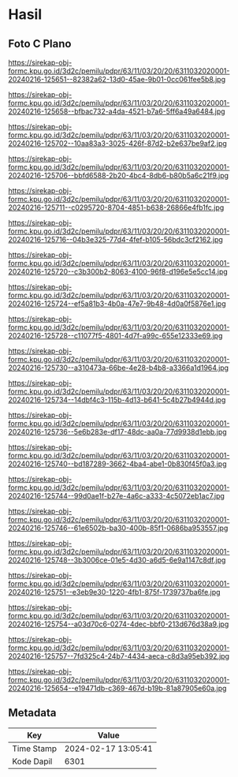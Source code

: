 # Hasil

## Foto C Plano

https://sirekap-obj-formc.kpu.go.id/3d2c/pemilu/pdpr/63/11/03/20/20/6311032020001-20240216-125651--82382a62-13d0-45ae-9b01-0cc061fee5b8.jpg

https://sirekap-obj-formc.kpu.go.id/3d2c/pemilu/pdpr/63/11/03/20/20/6311032020001-20240216-125658--bfbac732-a4da-4521-b7a6-5ff6a49a6484.jpg

https://sirekap-obj-formc.kpu.go.id/3d2c/pemilu/pdpr/63/11/03/20/20/6311032020001-20240216-125702--10aa83a3-3025-426f-87d2-b2e637be9af2.jpg

https://sirekap-obj-formc.kpu.go.id/3d2c/pemilu/pdpr/63/11/03/20/20/6311032020001-20240216-125706--bbfd6588-2b20-4bc4-8db6-b80b5a6c21f9.jpg

https://sirekap-obj-formc.kpu.go.id/3d2c/pemilu/pdpr/63/11/03/20/20/6311032020001-20240216-125711--c0295720-8704-4851-b638-26866e4fb1fc.jpg

https://sirekap-obj-formc.kpu.go.id/3d2c/pemilu/pdpr/63/11/03/20/20/6311032020001-20240216-125716--04b3e325-77d4-4fef-b105-56bdc3cf2162.jpg

https://sirekap-obj-formc.kpu.go.id/3d2c/pemilu/pdpr/63/11/03/20/20/6311032020001-20240216-125720--c3b300b2-8063-4100-96f8-d196e5e5cc14.jpg

https://sirekap-obj-formc.kpu.go.id/3d2c/pemilu/pdpr/63/11/03/20/20/6311032020001-20240216-125724--ef5a81b3-4b0a-47e7-9b48-4d0a0f5876e1.jpg

https://sirekap-obj-formc.kpu.go.id/3d2c/pemilu/pdpr/63/11/03/20/20/6311032020001-20240216-125728--c11077f5-4801-4d7f-a99c-655e12333e69.jpg

https://sirekap-obj-formc.kpu.go.id/3d2c/pemilu/pdpr/63/11/03/20/20/6311032020001-20240216-125730--a310473a-66be-4e28-b4b8-a3366a1d1964.jpg

https://sirekap-obj-formc.kpu.go.id/3d2c/pemilu/pdpr/63/11/03/20/20/6311032020001-20240216-125734--14dbf4c3-115b-4d13-b641-5c4b27b4944d.jpg

https://sirekap-obj-formc.kpu.go.id/3d2c/pemilu/pdpr/63/11/03/20/20/6311032020001-20240216-125736--5e6b283e-df17-48dc-aa0a-77d9938d1ebb.jpg

https://sirekap-obj-formc.kpu.go.id/3d2c/pemilu/pdpr/63/11/03/20/20/6311032020001-20240216-125740--bd187289-3662-4ba4-abe1-0b830f45f0a3.jpg

https://sirekap-obj-formc.kpu.go.id/3d2c/pemilu/pdpr/63/11/03/20/20/6311032020001-20240216-125744--99d0ae1f-b27e-4a6c-a333-4c5072eb1ac7.jpg

https://sirekap-obj-formc.kpu.go.id/3d2c/pemilu/pdpr/63/11/03/20/20/6311032020001-20240216-125746--61e6502b-ba30-400b-85f1-0686ba953557.jpg

https://sirekap-obj-formc.kpu.go.id/3d2c/pemilu/pdpr/63/11/03/20/20/6311032020001-20240216-125748--3b3006ce-01e5-4d30-a6d5-6e9a1147c8df.jpg

https://sirekap-obj-formc.kpu.go.id/3d2c/pemilu/pdpr/63/11/03/20/20/6311032020001-20240216-125751--e3eb9e30-1220-4fb1-875f-1739737ba6fe.jpg

https://sirekap-obj-formc.kpu.go.id/3d2c/pemilu/pdpr/63/11/03/20/20/6311032020001-20240216-125754--a03d70c6-0274-4dec-bbf0-213d676d38a9.jpg

https://sirekap-obj-formc.kpu.go.id/3d2c/pemilu/pdpr/63/11/03/20/20/6311032020001-20240216-125757--7fd325c4-24b7-4434-aeca-c8d3a95eb392.jpg

https://sirekap-obj-formc.kpu.go.id/3d2c/pemilu/pdpr/63/11/03/20/20/6311032020001-20240216-125654--e19471db-c369-467d-b19b-81a87905e60a.jpg


## Metadata

| Key        | Value               |
| ---------- | ------------------- |
| Time Stamp | 2024-02-17 13:05:41 |
| Kode Dapil | 6301                |



